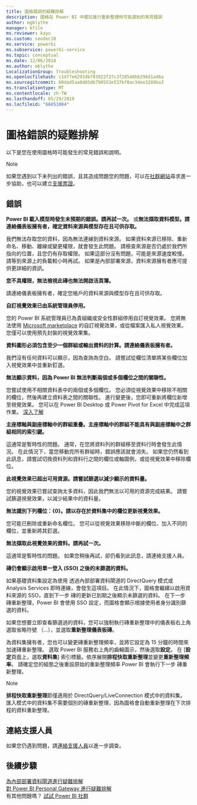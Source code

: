 ```yaml
---
title: 圖格錯誤的疑難排解
description: 圖格在 Power BI 中嘗試進行重新整理時可能遇到的常見錯誤
author: mgblythe
manager: kfile
ms.reviewer: kayu
ms.custom: seodec18
ms.service: powerbi
ms.subservice: powerbi-service
ms.topic: conceptual
ms.date: 12/06/2018
ms.author: mblythe
LocalizationGroup: Troubleshooting
ms.openlocfilehash: c1df7e6293db703922f37c3f28546bb296d1a46a
ms.sourcegitcommit: 60dad5aa0d85db790553e537bf8ac34ee3289ba3
ms.translationtype: MT
ms.contentlocale: zh-TW
ms.lasthandoff: 05/29/2019
ms.locfileid: "66051004"
---
```

# <a name="troubleshooting-tile-errors"></a>圖格錯誤的疑難排解
以下是您在使用圖格時可能發生的常見錯誤和說明。

> [!NOTE]
> 如果您遇到以下未列出的錯誤，且其造成問題您的問題，可以在[社群網站](http://community.powerbi.com/)尋求進一步協助，也可以建立[支援票證](https://powerbi.microsoft.com/support/)。
> 
> 

## <a name="errors"></a>錯誤
**Power BI 載入模型時發生未預期的錯誤。請再試一次。**
或**無法擷取資料模型。請連絡儀表板擁有者，確定資料來源與模型存在且可供存取。**

我們無法存取您的資料，因為無法連線到資料來源。 如果資料來源已移除、重新命名、移動、離線或變更權限，就會發生此問題。 請檢查來源是否仍處於我們所指向的位置，且您仍有存取權限。 如果這部分沒有問題，可能是來源速度較慢。 請等到來源上的負載較小時再試。 如果是內部部署來源，資料來源擁有者應可提供更詳細的資訊。

**您不具權限，無法檢視此磚也無法開啟活頁簿。**

請連絡儀表板擁有者，確定您帳戶的資料來源與模型存在且可供存取。

**自訂視覺效果已由系統管理員停用。**

您的 Power BI 系統管理員已為貴組織或安全性群組停用自訂視覺效果。 您將無法使用 [Microsoft marketplace](https://appsource.microsoft.com/en-us/marketplace/apps?page=1&product=power-bi-visuals) 的自訂視覺效果，或從檔案匯入私人視覺效果。 您僅可以使用預先封裝的視覺效果集。


**資料圖形必須包含至少一個群組或輸出資料的計算。請連絡儀表板擁有者。**

我們沒有任何資料可以顯示，因為查詢為空白。 請嘗試從欄位清單將某些欄位加入視覺效果中並重新釘選。

**無法顯示資料，因為 Power BI 無法判斷兩個或多個欄位之間的關聯性。**

您嘗試使用不相關資料表中的兩個或多個欄位。 您必須從視覺效果中移除不相關的欄位，然後再建立資料表之間的關聯性。 進行變更後，您即可重新將欄位新增至視覺效果。 您可以在 Power BI Desktop 或 Power Pivot for Excel 中完成這項作業。 [深入了解](desktop-create-and-manage-relationships.md)

**主座標軸與副座標軸中的群組重疊。主座標軸中的群組不能具有與副座標軸中之群組相同的索引鍵。**

這通常是暫時性的問題。 通常，在您將資料列的群組移至資料行時會發生此情況。 在此情況下，當您移動完所有群組時，錯誤應該就會消失。 如果您仍然看到此訊息，請嘗試切換資料列和資料行之間的欄位或軸圖例，或從視覺效果中移除欄位。  

**此視覺效果已超出可用資源。請嘗試篩選以減少顯示的資料量。**

您的視覺效果已嘗試查詢太多資料，因此我們無法以可用的資源完成結果。 請嘗試篩選視覺效果，以減少結果中的資料量。

**無法識別下列欄位：{0}。請以存在於資料集中的欄位更新視覺效果。**

您可能已刪除或重新命名欄位。 您可以從視覺效果移除中斷的欄位、加入不同的欄位，並重新將其釘選。

**無法擷取此視覺效果的資料。請再試一次。**

這通常是暫時性的問題。 如果您稍後再試，卻仍看到此訊息，請連絡支援人員。

**磚仍會顯示啟用單一登入 (SSO) 之後的未篩選的資料。**

如果基礎資料集設定為使用 透過內部部署資料閘道的 DirectQuery 模式或 Analysis Services 即時連線，會發生這項目。 在此情況下，圖格會繼續以啟用資料來源的 SSO，直到下一步 磚的更新已到期之後顯示未篩選的資料。 在下一步 磚重新整理，Power BI 會使用 SSO 設定，而圖格會顯示根據使用者身分識別篩選的資料。 

如果您想要立即查看篩選過的資料，您可以強制執行磚重新整理中的儀表板右上角選取省略符號 （...），並選取**重新整理儀表板磚**。

為資料集擁有者，您也可以變更磚重新整理頻率，並將它設定為 15 分鐘的時間來加速磚重新整理。 選取 Power BI 服務右上角的齒輪圖示，然後選取**設定**。 在 [**設定**頁面上，選取**資料集**] 索引標籤。依序展開**排程快取重新整理**並變更**重新整理頻率**。 請確定您的組態之後重設原始的重新整理頻率 Power BI 會執行下一步 磚重新整理。

> [!NOTE]
> **排程快取重新整理**節僅適用於 DirectQuery/LiveConnection 模式中的資料集。 匯入模式中的資料集不需要個別的磚重新整理，因為圖格會自動重新整理在下次排程的資料重新整理。

## <a name="contact-support"></a>連絡支援人員
如果您仍遇到問題，請[連絡支援人員](https://support.powerbi.com)以進一步調查。

## <a name="next-steps"></a>後續步驟
[為內部部署資料閘道進行疑難排解](service-gateway-onprem-tshoot.md)  
[對 Power BI Personal Gateway 進行疑難排解](service-admin-troubleshooting-power-bi-personal-gateway.md)  
有其他問題嗎？ [試試 Power BI 社群](http://community.powerbi.com/)

